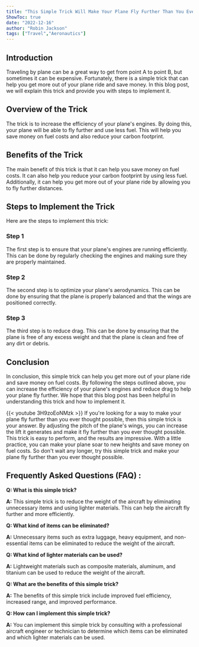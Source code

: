 ```yaml
---
title: "This Simple Trick Will Make Your Plane Fly Further Than You Ever Thought Possible!"
ShowToc: true 
date: "2022-12-16"
author: "Robin Jackson" 
tags: ["Travel","Aeronautics"]
---
```

## Introduction

Traveling by plane can be a great way to get from point A to point B, but sometimes it can be expensive. Fortunately, there is a simple trick that can help you get more out of your plane ride and save money. In this blog post, we will explain this trick and provide you with steps to implement it.

## Overview of the Trick

The trick is to increase the efficiency of your plane's engines. By doing this, your plane will be able to fly further and use less fuel. This will help you save money on fuel costs and also reduce your carbon footprint.

## Benefits of the Trick

The main benefit of this trick is that it can help you save money on fuel costs. It can also help you reduce your carbon footprint by using less fuel. Additionally, it can help you get more out of your plane ride by allowing you to fly further distances.

## Steps to Implement the Trick

Here are the steps to implement this trick:

### Step 1

The first step is to ensure that your plane's engines are running efficiently. This can be done by regularly checking the engines and making sure they are properly maintained.

### Step 2

The second step is to optimize your plane's aerodynamics. This can be done by ensuring that the plane is properly balanced and that the wings are positioned correctly.

### Step 3

The third step is to reduce drag. This can be done by ensuring that the plane is free of any excess weight and that the plane is clean and free of any dirt or debris.

## Conclusion

In conclusion, this simple trick can help you get more out of your plane ride and save money on fuel costs. By following the steps outlined above, you can increase the efficiency of your plane's engines and reduce drag to help your plane fly further. We hope that this blog post has been helpful in understanding this trick and how to implement it.

{{< youtube 3H9zoEoNMzk >}} 
If you're looking for a way to make your plane fly further than you ever thought possible, then this simple trick is your answer. By adjusting the pitch of the plane's wings, you can increase the lift it generates and make it fly further than you ever thought possible. This trick is easy to perform, and the results are impressive. With a little practice, you can make your plane soar to new heights and save money on fuel costs. So don't wait any longer, try this simple trick and make your plane fly further than you ever thought possible.

## Frequently Asked Questions (FAQ) :
**Q: What is this simple trick?**

**A:** This simple trick is to reduce the weight of the aircraft by eliminating unnecessary items and using lighter materials. This can help the aircraft fly further and more efficiently. 

**Q: What kind of items can be eliminated?**

**A:** Unnecessary items such as extra luggage, heavy equipment, and non-essential items can be eliminated to reduce the weight of the aircraft. 

**Q: What kind of lighter materials can be used?**

**A:** Lightweight materials such as composite materials, aluminum, and titanium can be used to reduce the weight of the aircraft. 

**Q: What are the benefits of this simple trick?**

**A:** The benefits of this simple trick include improved fuel efficiency, increased range, and improved performance. 

**Q: How can I implement this simple trick?**

**A:** You can implement this simple trick by consulting with a professional aircraft engineer or technician to determine which items can be eliminated and which lighter materials can be used.





